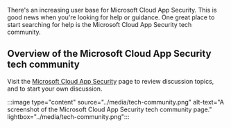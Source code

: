 There's an increasing user base for Microsoft Cloud App Security. This is good news when you're looking for help or guidance. One great place to start searching for help is the Microsoft Cloud App Security tech community.

## Overview of the Microsoft Cloud App Security tech community

Visit the [Microsoft Cloud App Security](https://techcommunity.microsoft.com/t5/microsoft-cloud-app-security/bd-p/MicrosoftCloudAppSecurity) page to review discussion topics, and to start your own discussion.

:::image type="content" source="../media/tech-community.png" alt-text="A screenshot of the Microsoft Cloud App Security tech community page." lightbox="../media/tech-community.png":::
